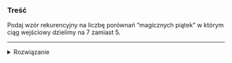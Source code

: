### Treść
Podaj wzór rekurencyjny na liczbę porównań “magicznych piątek” w którym ciąg
wejściowy dzielimy na 7 zamiast 5.

------
<details><summary>Rozwiązanie</summary>
<p>
